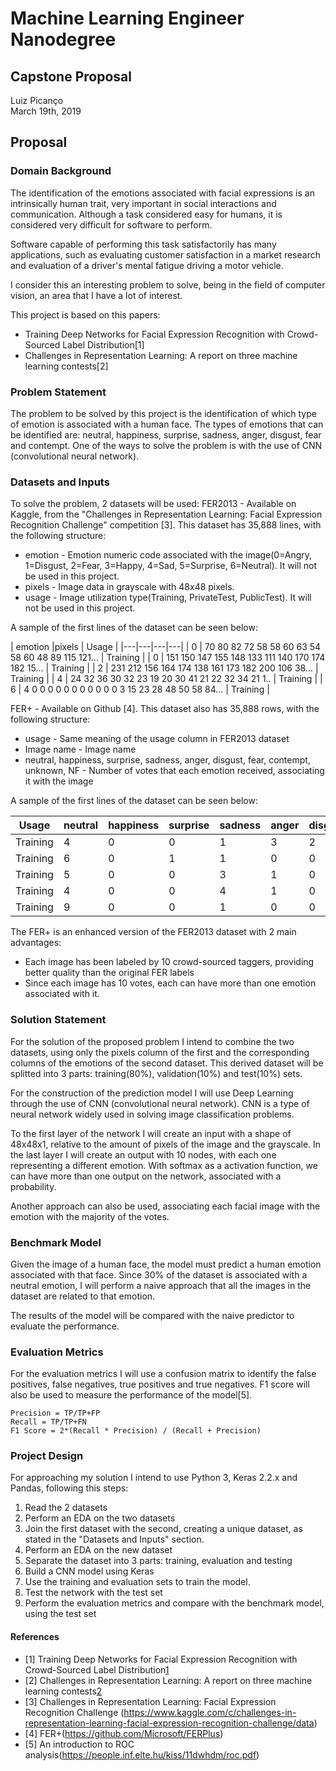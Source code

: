 # Machine Learning Engineer Nanodegree
## Capstone Proposal
Luiz Picanço  
March 19th, 2019

## Proposal

### Domain Background
The identification of the emotions associated with facial expressions is an intrinsically human trait, very important in social interactions and communication. Although a task considered easy for humans, it is considered very difficult for software to perform.

Software capable of performing this task satisfactorily has many applications, such as evaluating customer satisfaction in a market research and evaluation of a driver's mental fatigue driving a motor vehicle.

I consider this an interesting problem to solve, being in the field of computer vision, an area that I have a lot of interest.

This project is based on this papers:
- Training Deep Networks for Facial Expression Recognition with Crowd-Sourced Label Distribution[1]
- Challenges in Representation Learning: A report on three machine learning contests[2]

### Problem Statement
The problem to be solved by this project is the identification of which type of emotion is associated with a human face. The types of emotions that can be identified are: neutral, happiness, surprise, sadness, anger, disgust, fear and contempt.
One of the ways to solve the problem is with the use of CNN (convolutional neural network).

### Datasets and Inputs
To solve the problem, 2 datasets will be used:
FER2013 - Available on Kaggle, from the "Challenges in Representation Learning: Facial Expression Recognition Challenge" competition [3]. This dataset has 35,888 lines, with the following structure:

- emotion - Emotion numeric code associated with the image(0=Angry, 1=Disgust, 2=Fear, 3=Happy, 4=Sad, 5=Surprise, 6=Neutral). It will not be used in this project.
- pixels - Image data in grayscale with 48x48 pixels.
- usage - Image utilization type(Training, PrivateTest, PublicTest). It will not be used in this project.

A sample of the first lines of the dataset can be seen below:

| emotion  |pixels   |  Usage |
|---|---|---|---|
| 0  | 70 80 82 72 58 58 60 63 54 58 60 48 89 115 121...  |  Training |
| 0  | 151 150 147 155 148 133 111 140 170 174 182 15...  |  Training |
| 2  | 231 212 156 164 174 138 161 173 182 200 106 38...  |  Training |
| 4  |  24 32 36 30 32 23 19 20 30 41 21 22 32 34 21 1..  |  Training |
| 6  | 4 0 0 0 0 0 0 0 0 0 0 0 3 15 23 28 48 50 58 84...  |  Training |


FER+ - Available on Github [4]. This dataset also has 35,888 rows, with the following structure:
- usage - Same meaning of the usage column in FER2013 dataset 
- Image name - Image name
- neutral, happiness, surprise, sadness, anger, disgust, fear, contempt, unknown, NF - Number of votes that each emotion received, associating it with the image

A sample of the first lines of the dataset can be seen below:

| Usage    | neutral | happiness | surprise | sadness | anger | disgust | fear | contempt | unknown | NF |
|----------|---------|-----------|----------|---------|-------|---------|------|----------|---------|----|
| Training | 4       | 0         | 0        | 1       | 3     | 2       | 0    | 0        | 0       | 0  |
| Training | 6       | 0         | 1        | 1       | 0     | 0       | 0    | 0        | 2       | 0  |
| Training | 5       | 0         | 0        | 3       | 1     | 0       | 0    | 0        | 1       | 0  |
| Training | 4       | 0         | 0        | 4       | 1     | 0       | 0    | 0        | 1       | 0  |
| Training | 9       | 0         | 0        | 1       | 0     | 0       | 0    | 0        | 0       | 0  |

The FER+ is an enhanced version of the FER2013 dataset with 2 main advantages:
- Each image has been labeled by 10 crowd-sourced taggers, providing better quality than the original FER labels 
- Since each image has 10 votes, each can have more than one emotion associated with it.

### Solution Statement
For the solution of the proposed problem I intend to combine the two datasets, using only the pixels column of the first and the corresponding columns of the emotions of the second dataset. This derived dataset will be splitted into 3 parts: training(80%), validation(10%) and test(10%) sets.

For the construction of the prediction model I will use Deep Learning through the use of CNN (convolutional neural network). CNN is a type of neural network widely used in solving image classification problems.

To the first layer of the network I will create an input with a shape of 48x48x1, relative to the amount of pixels of the image and the grayscale. In the last layer I will create an output with 10 nodes, with each one representing a different emotion. With softmax as a activation function, we can have more than one output on the network, associated with a probability.

Another approach can also be used, associating each facial image with the emotion with the majority of the votes.

### Benchmark Model
Given the image of a human face, the model must predict a human emotion associated with that face. Since 30% of the dataset is associated with a neutral emotion, I will perform a naive approach that all the images in the dataset are related to that emotion.

The results of the model will be compared with the naive predictor to evaluate the performance.

### Evaluation Metrics
For the evaluation metrics I will use a confusion matrix to identify the false positives, false negatives, true positives and true negatives. F1 score will also be used to measure the performance of the model[5].

```
Precision = TP/TP+FP
Recall = TP/TP+FN
F1 Score = 2*(Recall * Precision) / (Recall + Precision) 
```

### Project Design
For approaching my solution I intend to use Python 3, Keras 2.2.x and Pandas, following this steps:
1. Read the 2 datasets
2. Perform an EDA on the two datasets
3. Join the first dataset with the second, creating a unique dataset, as stated in the "Datasets and Inputs" section.
4. Perform an EDA on the new dataset
5. Separate the dataset into 3 parts: training, evaluation and testing
6. Build a CNN model using Keras
7. Use the training and evaluation sets to train the model.
8. Test the network with the test set
9. Perform the evaluation metrics and compare with the benchmark model, using the test set

#### References
* [1] Training Deep Networks for Facial Expression Recognition with Crowd-Sourced Label Distribution[1](https://arxiv.org/abs/1608.01041)
* [2] Challenges in Representation Learning: A report on three machine learning contests[2](https://arxiv.org/abs/1307.0414)
* [3] Challenges in Representation Learning: Facial Expression Recognition Challenge (https://www.kaggle.com/c/challenges-in-representation-learning-facial-expression-recognition-challenge/data)
* [4] FER+(https://github.com/Microsoft/FERPlus)
* [5] An introduction to ROC analysis(https://people.inf.elte.hu/kiss/11dwhdm/roc.pdf)
